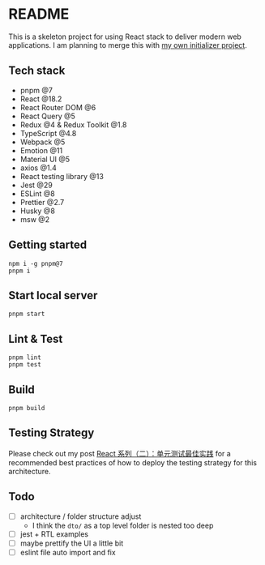 # README

This is a skeleton project for using React stack to deliver modern web applications. I am planning to merge this with [my own initializer project](https://github.com/EthanLin-TWer/project-initializer).

## Tech stack

- pnpm @7
- React @18.2
- React Router DOM @6
- React Query @5
- Redux @4 & Redux Toolkit @1.8
- TypeScript @4.8
- Webpack @5
- Emotion @11
- Material UI @5
- axios @1.4
- React testing library @13
- Jest @29
- ESLint @8
- Prettier @2.7
- Husky @8
- msw @2

## Getting started

```shell
npm i -g pnpm@7
pnpm i
```

## Start local server

```shell
pnpm start
```

## Lint & Test

```shell
pnpm lint
pnpm test
```

## Build

```shell
pnpm build
```

## Testing Strategy

Please check out my post [React 系列（二）：单元测试最佳实践](https://ethan.thoughtworkers.me/#/post/2023-12-10-react-unit-testing-best-practices) for a recommended best practices of how to deploy the testing strategy for this architecture.

## Todo

- [ ] architecture / folder structure adjust
  - I think the `dto/` as a top level folder is nested too deep
- [ ] jest + RTL examples
- [ ] maybe prettify the UI a little bit
- [ ] eslint file auto import and fix

